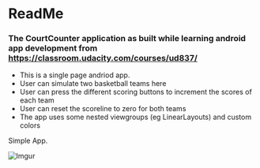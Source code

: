 # ReadMe

### The CourtCounter application as built while learning android app development from https://classroom.udacity.com/courses/ud837/

* This is a single page andriod app.
* User can simulate two basketball teams here
* User can press the different scoring buttons to increment the scores of each team
* User can reset the scoreline to zero for both teams
* The app uses some nested viewgroups (eg LinearLayouts) and custom colors

Simple App.

![Imgur](https://i.imgur.com/mhBgZuVl.png)